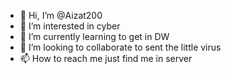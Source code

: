 - 👋 Hi, I’m @Aizat200
- 👀 I’m interested in cyber
- 🌱 I’m currently learning to get in DW
- 💞️ I’m looking to collaborate to sent the little virus
- 📫 How to reach me just find me in server

<!---
Aizat200/Aizat200 is a ✨ special ✨ repository because its `README.md` (this file) appears on your GitHub profile.
You can click the Preview link to take a look at your changes.
--->
